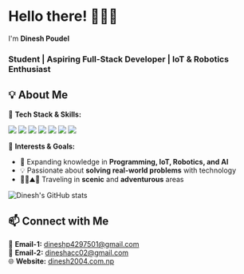 # **Hello there! 🙋🏻‍♂️**  
I'm **Dinesh Poudel**  
### **Student | Aspiring Full-Stack Developer | IoT & Robotics Enthusiast**

## **💡 About Me**  

🔹 **Tech Stack & Skills:**  

<p> 
  <!-- Languages -->
  <img src="https://img.shields.io/badge/Languages-C%20/%20Java%20/%20JavaScript-red?logo=java&logoColor=white" />
  
  <!-- Frontend -->
  <img src="https://img.shields.io/badge/Frontend-HTML%20/%20CSS%20/%20Bootstrap-orange?logo=html5&logoColor=white" />
  <img src="https://img.shields.io/badge/Frontend-React%20/%20TailwindCSS-blue?logo=react&logoColor=white" />
  
  <!-- Backend -->
  <img src="https://img.shields.io/badge/Backend-PHP%20/%20Spring%20Boot-green?logo=springboot&logoColor=white" />
  
  <!-- Database -->
  <img src="https://img.shields.io/badge/Database-MySQL%20/%20SQL-lightgrey?logo=mysql&logoColor=white" />
  
  <!-- Tools & Others -->
  <img src="https://img.shields.io/badge/Tools-XAMPP%20/%20Git%20/%20GitHub-black?logo=github&logoColor=white" />
  <img src="https://img.shields.io/badge/Other-IoT%20&%20Robotics-purple?logo=raspberrypi&logoColor=white" />
</p>

🔹 **Interests & Goals:**  
- 🤖 Expanding knowledge in **Programming, IoT, Robotics, and AI**  
- 💡 Passionate about **solving real-world problems** with technology  
- 🚶‍♀️⛰️🌄 Traveling in **scenic** and **adventurous** areas


![Dinesh's GitHub stats](https://github-readme-stats.vercel.app/api?username=dinesh13p&show_icons=true&theme=tokyonight)


## **📫 Connect with Me**  

📧 **Email-1:** dineshp4297501@gmail.com  
📧 **Email-2:** dineshacc02@gmail.com  
🌐 **Website:** [dinesh2004.com.np](https://www.dinesh2004.com.np)  
